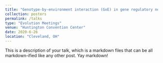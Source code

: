 ```yaml
---
title: "Genotype-by-environment interaction (GxE) in gene regulatory networks in Brachypodium distachyon under soil water deficit​"
collection: posters
permalink: /talks
type: "Evolution Meetings"
venue: "Huntington Convention Center"
date: 2020-6-26
location: "Cleveland, OH"
---
```


This is a description of your talk, which is a markdown files that can be all markdown-ified like any other post. Yay markdown!

